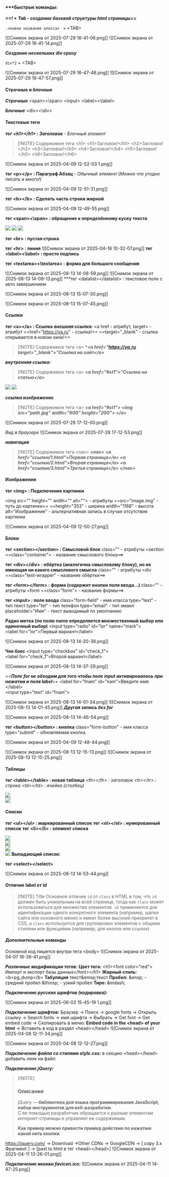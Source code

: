 #### ***Быстрые команды:
***==! + Tab - создание базовой структуры html страницы==***

`.<новое название класса> ` + \<TAB>

![[Снимок экрана от 2025-07-29 16-41-06.png]]
![[Снимок экрана от 2025-07-29 16-41-14.png]]

***Создание нескольких div сразу***

`div*2` + \<TAB>

![[Снимок экрана от 2025-07-29 16-47-48.png]]
![[Снимок экрана от 2025-07-29 16-47-57.png]]


#### Строчные и блочные

***Строчные***
\<span><\span>
\<input>
\<label><\label>

***Блочные***
\<div><\div>

#### Текстовые теги

***тег \<h1\><\/h1> : Заголовок*** - *Блочный элемент*

> [!NOTE] Содержимое тега \<h1>
> \<h1\>Загловок!\</h1\>
> \<h2\>Загловок!\</h2\>
> \<h3\>Загловок!\</h3\>
> \<h4\>Загловок!\</h4\>
> \<h5\>Загловок!\</h5\>
> \<h6\>Загловок!\</h6\>

![[Снимок экрана от 2025-04-09 12-52-03 1.png]]

**тег \<p><\/p> : Параграф Абзац** - *Обычный элемент*
(*Можно что угодно писать и много!*)

![[Снимок экрана от 2025-04-09 12-51-31.png]]

**тег \<b><\/b> : Сделать часть строки жирной**

![[Снимок экрана от 2025-04-09 12-49-55.png]]

**тег \<span><\span> : обращение к определённому куску текста**

<img src="Снимок экрана от 2025-04-30 15-34-25.png">
<img src="Снимок экрана от 2025-04-30 15-34-38.png">
<img src="Снимок экрана от 2025-04-30 15-34-52.png">

**тег \<br> : пустая строка**

**тег \<hr> : линия**
![[Снимок экрана от 2025-04-16 10-32-07.png]]
**тег \<label><\label> : просто подпись**

**тег \<textarea><\textarea> : форма для большого сообщения**

![[Снимок экрана от 2025-08-13 14-08-59.png]]
![[Снимок экрана от 2025-08-13 14-09-13.png]]
***тег \<datalist>\</datalist> : текстовое поле с авто завершением

![[Снимок экрана от 2025-08-13 15-07-30.png]]

![[Снимок экрана от 2025-08-13 15-07-45.png]]

#### Ссылки

**тег \<a><\/a> : Ссылка**
***внешняя ссылка:***
  <a href - атрибут, target> - атрибут
    ==href="https://ya.ru" - ссылка!==
    ==target="_blank" - ссылка открывается в новом окне!==

> [!NOTE] Содержимое тега \<a>
> ****\<a href="https://ya.ru target="_blank">"Ссылка на сайт\</a>***

***внутренняя ссылка:***
> [!NOTE] Содержимое тега \<a>
> ***\<a href="#st1">"Ссылка на статью\</a>***

<img src="Снимок экрана от 2025-05-05 17-48-39.png">
<img src="Снимок экрана от 2025-05-05 17-48-52.png">

***ссылка изображение***
> [!NOTE] Содержимое тега \<a>
> ***\<a href="#st1">
> 	\<img src="path.jpg" width="600" height="200">
> \</a>***

![[Снимок экрана от 2025-07-28 17-12-00.png]]

*Вид в браузере*
![[Снимок экрана от 2025-07-28 17-12-53.png]]


***навигация***
> [!NOTE] Содержимое тега \<nav>
> ***\<nav>
> 	\<a href="ссылки/1.html">Первая страница\</a>
> 	\<a href="ссылки/2.html">Вторая страница\</a>
> 	\<a href="ссылки/3.html">Третья страница\</a>
> \</nav>***
#### Изображения

**тег \<img> : Подключение картинки**

   \<img src="" height="" width="" alt=""> - атрибуты
		==src="image.img" - путь до картинки==
		==height="353" - ширина
		width="1168" - высота
		alt="Изображение" - альтернативная запись в случае отсутствия картинки

![[Снимок экрана от 2025-04-09 12-50-27.png]]

#### Блоки

**тег \<section><\/section> : Смысловой блок**
	class="" - атрибуты
		<section ==class="container"> - название смыслового блока==>

**тег \<div><\/div> : обёртка (аналогична смысловому блоку), но не имеющая ни какого смыслового смысла**
	class="" - атрибуты
		<div ==class="text-wrapper" - название обёртки==>

**тег \<form><\/form> : форма (содержит кнопки поля ввода...)**
	class="" - атрибуты
		<form ==class="form"> - название формы==>

**тег \<input> : поле ввода**
	class="form-field" - имя класса
	type="text" - тип текст
	type="tel" - тип телефон
	type="email" - тип эмаил
	placeholder="Имя" - текст выводимый по умолчанию

**Радио метка (по полю name определяется множественный выбор или одиночный выбор)**
\<input type="radio" id="lor" name="mark">  
\<label for="lor">Первый вариант\</label>

![[Снимок экрана от 2025-08-13 14-20-38.png]]

**Чек бокс**
\<input type="checkbox" id="check_1">  
\<label for="check_1">Второй вариант\</label>

![[Снимок экрана от 2025-08-13 14-37-29.png]]

==***Поле for не обходим для того чтобы поле input активировалось при нажатии и поля label***==
\<label for="fnam" id="nam">Введите имя:\</label>  
\<input type="text" id="fnam">

![[Снимок экрана от 2025-08-13 14-01-34.png]]
![[Снимок экрана от 2025-08-13 14-01-45.png]]
***Другая запись без for***

![[Снимок экрана от 2025-08-13 14-46-54.png]]

**тег \<button><\/button> : кнопка**
	class="form-botton" - имя класса
	type="submit" - обновляемая кнопка
	
![[Снимок экрана от 2025-04-09 12-48-44.png]]

![[Снимок экрана от 2025-08-13 12-15-13.png]]
![[Снимок экрана от 2025-08-13 12-15-25.png]]
#### Таблицы
**тег \<table><\/table> : новая таблица**
*\<th><\/th> : заголовок*
*\<tr><\/tr> : строка*
*\<td><\/td> : ячейка (столбец)*

<img src="Снимок экрана от 2025-04-30 13-03-46.png"><br>
<img src="Снимок экрана от 2025-04-30 13-03-55.png"><br>
#### Списки
**тег \<ul><\/ul> : маркированный список**
**тег \<ol><\/ol> : нумерованный список**
**тег	\<li><\/li> : элемент списка**

<img src="Снимок экрана от 2025-04-30 10-41-46.png"><br>
<img src="Снимок экрана от 2025-04-30 10-42-11.png">
<br><img src="Снимок экрана от 2025-04-30 10-42-01.png"><br>
<img src="Снимок экрана от 2025-04-30 10-42-18.png">
**Выпадающий список:**

**тег \<select>\</select>**

![[Снимок экрана от 2025-08-13 14-53-44.png]]

#### Отличие label от id

> [!NOTE] Title
> Основное отличие `id` от `class` в HTML в том, что `id` должен быть уникальным на всей странице, тогда как `class` может использоваться для множества элементов. 
> `id` применяется для идентификации одного конкретного элемента (например, шапки сайта или основного меню) и имеет более высокий приоритет в CSS, 
> а `class` используется для группировки элементов с общими стилями или функциями (например, для кнопок или ссылок)

#### Дополнительные команды
Основной код пишется внутри тега \<body>
![[Снимок экрана от 2025-04-07 18-38-41.png]]

***Различные модификации тегов:***
**Цвет тега:**
	\<h1>\<font color="red"> Импорт и экспорт базы данных\</font>\</h1> 
**Жирный стиль:**
	\<b>pg_dump\</b>
**Табуляция**
	текст\&emsp\;текст
**Пробел:**
	\&ensp\;   - средний пробел
	\&thinsp\; - узкий пробел
**Тире:**
	\&mdash\;

***Подключение русских шрифтов (кодировка):***

![[Снимок экрана от 2025-06-02 15-45-19 1.png]]

***Подключение шрифтов:***
Браузер -> Поиск -> google fonts -> Открыть ссылку -> Search fonts -> имя шрифта -> Выбрать -> Get font -> Get embed code -> Скопировать в меню: **Embed code in the \<head> of your html** -> Вставить в код в раздел \<head><\/head>
![[Снимок экрана от 2025-04-08 12-11-34.png]]

![[Снимок экрана от 2025-04-08 12-12-27.png]]

***Подключение файла со стилями style.css:***
в секцию \<head><\/head> добавить линк на файл:
	<link rel="stylesheet" href="style.css">

***Подключение jQuery:***
> [!NOTE] <h3>Описание</h3>
> jQuery — **библиотека для языка программирования JavaScript, набор инструментов для веб-разработки**. <br/>С ее помощью разработчик обращается к разным элементам интернет-страницы и управляет ее содержимым.
> <p><b>Как пример можно привести пример действие по нажатию какой нить кнопки</b></p>

https://jquery.com/ -> Download ->Other CDNs -> GoogleCDN -> [ copy 3.x Фрагмент ] -> [past to html в тег \<head><\/head>]
![[Снимок экрана от 2025-04-11 13-26-01.png]]

***Подключение иконки favicon.ico:***
![[Снимок экрана от 2025-04-11 14-47-25.png]]

